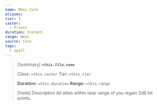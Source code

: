 ```yaml
---
name: Mass Cure
aliases: 
tier: 3
caster:
  - Priest
duration: Instant
range: Near
source: Core
tags:
  - spell
---
```


> [!summary] **`=this.file.name`**
> 
> *Class:* `=this.caster`
> *Tier:* `=this.tier`
> 
> **Duration:** `=this.duration`
> **Range:** `=this.range`

>[!note] Description
> All allies within near range of you regain 2d6 hit points.